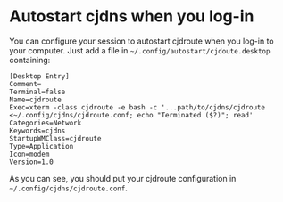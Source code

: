 Autostart cjdns when you log-in
===============================

You can configure your session to autostart cjdroute when you log-in to your
computer. Just add a file in `~/.config/autostart/cjdoute.desktop` containing:

    [Desktop Entry]
    Comment=
    Terminal=false
    Name=cjdroute
    Exec=xterm -class cjdroute -e bash -c '...path/to/cjdns/cjdroute <~/.config/cjdns/cjdroute.conf; echo "Terminated ($?)"; read'
    Categories=Network
    Keywords=cjdns
    StartupWMClass=cjdroute
    Type=Application
    Icon=modem
    Version=1.0

As you can see, you should put your cjdroute configuration in
`~/.config/cjdns/cjdroute.conf`.

